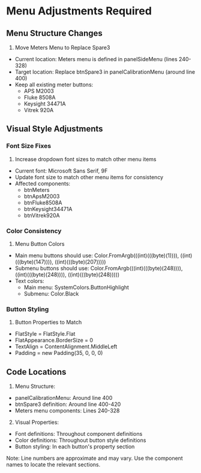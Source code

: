 # Menu Adjustments Required

## Menu Structure Changes
1. Move Meters Menu to Replace Spare3
- Current location: Meters menu is defined in panelSideMenu (lines 240-328)
- Target location: Replace btnSpare3 in panelCalibrationMenu (around line 400)
- Keep all existing meter buttons:
  - APS M2003
  - Fluke 8508A
  - Keysight 34471A
  - Vitrek 920A

## Visual Style Adjustments

### Font Size Fixes
1. Increase dropdown font sizes to match other menu items
- Current font: Microsoft Sans Serif, 9F
- Update font size to match other menu items for consistency
- Affected components:
  - btnMeters
  - btnApsM2003
  - btnFluke8508A
  - btnKeysight34471A
  - btnVitrek920A

### Color Consistency
1. Menu Button Colors
- Main menu buttons should use: Color.FromArgb(((int)(((byte)(1)))), ((int)(((byte)(147)))), ((int)(((byte)(207)))))
- Submenu buttons should use: Color.FromArgb(((int)(((byte)(248)))), ((int)(((byte)(248)))), ((int)(((byte)(248)))))
- Text colors:
  - Main menu: SystemColors.ButtonHighlight
  - Submenu: Color.Black

### Button Styling
1. Button Properties to Match
- FlatStyle = FlatStyle.Flat
- FlatAppearance.BorderSize = 0
- TextAlign = ContentAlignment.MiddleLeft
- Padding = new Padding(35, 0, 0, 0)

## Code Locations
1. Menu Structure:
- panelCalibrationMenu: Around line 400
- btnSpare3 definition: Around line 400-420
- Meters menu components: Lines 240-328

2. Visual Properties:
- Font definitions: Throughout component definitions
- Color definitions: Throughout button style definitions
- Button styling: In each button's property section

Note: Line numbers are approximate and may vary. Use the component names to locate the relevant sections.

